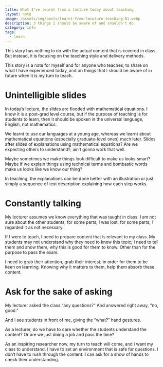 ```yaml
---
title: What I've learnt from a lecture today about teaching
layout: note
image: /assets/img/posts/learnt-from-lecuture-teaching-01.webp
description: 3 things I should be aware of and shouldn't do
category: info
tags:
  - learn
---
```


This story has nothing to do with the actual content that is covered in class. But instead, it is focusing on the teaching style and delivery methods.

This story is a note for myself and for anyone who teaches; to share on what I have experienced today, and on things that I should be aware of in future when it is my turn to teach.

# Unintelligible slides

In today’s lecture, the slides are flooded with mathematical equations. I know it is a post-grad level course, but if the purpose of teaching is for students to learn, then it should be spoken in the universal language, English, not mathematics.

We learnt to use our languages at a young age, whereas we learnt about mathematical equations (especially graduate-level ones) much later. Slides after slides of explanations using mathematical equations? Are we expecting others to understand?; ain’t gonna work that well.

Maybe sometimes we make things look difficult to make us looks smart? Maybe if we explain things using technical terms and bombastic words make us looks like we know our thing?

In teaching, the explanations can be done better with an illustration or just simply a sequence of text description explaining how each step works.

# Constantly talking

My lecturer assumes we know everything that was taught in class. I am not sure about the other students; for some parts, I was lost, for some parts, I regarded it as not necessary.

If I were to teach, I need to prepare content that is relevant to my class. My students may not understand why they need to know this topic; I need to tell them and show them, why this is good for them to know. Other than for the purpose to pass the exam.

I need to grab their attention, grab their interest; in order for them to be keen on learning. Knowing why it matters to them, help them absorb these content.

# Ask for the sake of asking

My lecturer asked the class “any questions?” And answered right away, “no, good.”

And I see students in front of me, giving the “what?” hand gestures.

As a lecturer, do we have to care whether the students understand the content? Or are we just doing a job and pass the time?

As an inspiring researcher now, my turn to teach will come, and I want my class to understand. I have to set an environment that is safe for questions. I don’t have to rush through the content. I can ask for a show of hands to check their understanding.
